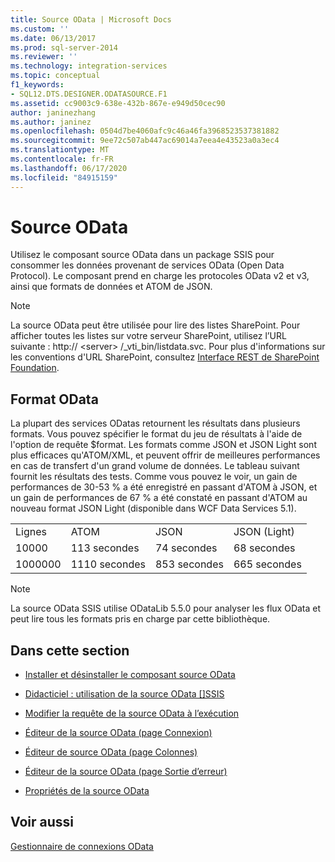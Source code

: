 ```yaml
---
title: Source OData | Microsoft Docs
ms.custom: ''
ms.date: 06/13/2017
ms.prod: sql-server-2014
ms.reviewer: ''
ms.technology: integration-services
ms.topic: conceptual
f1_keywords:
- SQL12.DTS.DESIGNER.ODATASOURCE.F1
ms.assetid: cc9003c9-638e-432b-867e-e949d50cec90
author: janinezhang
ms.author: janinez
ms.openlocfilehash: 0504d7be4060afc9c46a46fa3968523537381882
ms.sourcegitcommit: 9ee72c507ab447ac69014a7eea4e43523a0a3ec4
ms.translationtype: MT
ms.contentlocale: fr-FR
ms.lasthandoff: 06/17/2020
ms.locfileid: "84915159"
---
```

# <a name="odata-source"></a>Source OData
  Utilisez le composant source OData dans un package SSIS pour consommer les données provenant de services OData (Open Data Protocol). Le composant prend en charge les protocoles OData v2 et v3, ainsi que formats de données et ATOM de JSON.  
  
> [!NOTE]  
>  La source OData peut être utilisée pour lire des listes SharePoint. Pour afficher toutes les listes sur votre serveur SharePoint, utilisez l’URL suivante : http:// \<server> /_vti_bin/listdata.svc. Pour plus d'informations sur les conventions d'URL SharePoint, consultez [Interface REST de SharePoint Foundation](https://msdn.microsoft.com/library/ff521587.aspx).  
  
## <a name="odata-format"></a>Format OData  
 La plupart des services ODatas retournent les résultats dans plusieurs formats. Vous pouvez spécifier le format du jeu de résultats à l'aide de l'option de requête $format. Les formats comme JSON et JSON Light sont plus efficaces qu'ATOM/XML, et peuvent offrir de meilleures performances en cas de transfert d'un grand volume de données. Le tableau suivant fournit les résultats des tests. Comme vous pouvez le voir, un gain de performances de 30-53 % a été enregistré en passant d'ATOM à JSON, et un gain de performances de 67 % a été constaté en passant d'ATOM au nouveau format JSON Light (disponible dans WCF Data Services 5.1).  
  
|||||  
|-|-|-|-|  
|Lignes|ATOM|JSON|JSON (Light)|  
|10000|113 secondes|74 secondes|68 secondes|  
|1000000|1110 secondes|853 secondes|665 secondes|  
  
> [!NOTE]  
>  La source OData SSIS utilise ODataLib 5.5.0 pour analyser les flux OData et peut lire tous les formats pris en charge par cette bibliothèque.  
  
## <a name="in-this-section"></a>Dans cette section  
  
-   [Installer et désinstaller le composant source OData](../install-and-uninstall-odata-source-component.md)  
  
-   [Didacticiel : utilisation de la source OData &#91;&#93;SSIS](tutorial-using-the-odata-source.md)  
  
-   [Modifier la requête de la source OData à l’exécution](modify-odata-source-query-at-runtime.md)  
  
-   [Éditeur de la source OData &#40;page Connexion&#41;](../odata-source-editor-connection-page.md)  
  
-   [Éditeur de source OData &#40;page Colonnes&#41;](../odata-source-editor-columns-page.md)  
  
-   [Éditeur de la source OData &#40;page Sortie d’erreur&#41;](../odata-source-editor-error-output-page.md)  
  
-   [Propriétés de la source OData](odata-source-properties.md)  
  
## <a name="see-also"></a>Voir aussi  
 [Gestionnaire de connexions OData](../connection-manager/odata-connection-manager.md)  
  
  
